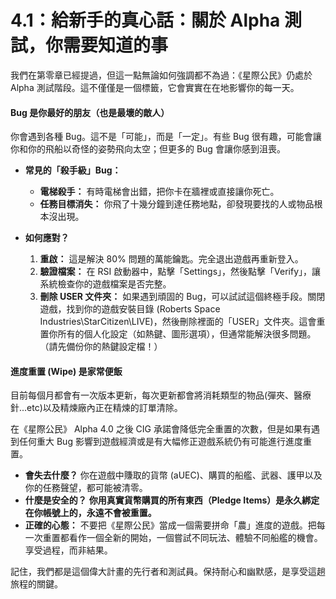 # 4.1：給新手的真心話：關於 Alpha 測試，你需要知道的事

我們在第零章已經提過，但這一點無論如何強調都不為過：《星際公民》仍處於 Alpha 測試階段。這不僅僅是一個標籤，它會實實在在地影響你的每一天。

#### Bug 是你最好的朋友（也是最壞的敵人）

你會遇到各種 Bug。這不是「可能」，而是「一定」。有些 Bug 很有趣，可能會讓你和你的飛船以奇怪的姿勢飛向太空；但更多的 Bug 會讓你感到沮喪。

- **常見的「殺手級」Bug：**

  - **電梯殺手：** 有時電梯會出錯，把你卡在牆裡或直接讓你死亡。
  - **任務目標消失：** 你飛了十幾分鐘到達任務地點，卻發現要找的人或物品根本沒出現。

- **如何應對？**
  1.  **重啟：** 這是解決 80% 問題的萬能鑰匙。完全退出遊戲再重新登入。
  2.  **驗證檔案：** 在 RSI 啟動器中，點擊「Settings」，然後點擊「Verify」，讓系統檢查你的遊戲檔案是否完整。
  3.  **刪除 USER 文件夾：** 如果遇到頑固的 Bug，可以試試這個終極手段。關閉遊戲，找到你的遊戲安裝目錄 (Roberts Space Industries\StarCitizen\LIVE)，然後刪除裡面的「USER」文件夾。這會重置你所有的個人化設定（如熱鍵、圖形選項），但通常能解決很多問題。（請先備份你的熱鍵設定檔！）

#### 進度重置 (Wipe) 是家常便飯

目前每個月都會有一次版本更新，每次更新都會將消耗類型的物品(彈夾、醫療針...etc)以及精煉廠內正在精煉的訂單清除。

在《星際公民》 Alpha 4.0 之後 CIG 承諾會降低完全重置的次數，但是如果有遇到任何重大 Bug 影響到遊戲經濟或是有大幅修正遊戲系統仍有可能進行進度重置。

- **會失去什麼？** 你在遊戲中賺取的貨幣 (aUEC)、購買的船艦、武器、護甲以及你的任務聲望，都可能被清零。
- **什麼是安全的？** **你用真實貨幣購買的所有東西（Pledge Items）是永久綁定在你帳號上的，永遠不會被重置。**
- **正確的心態：** 不要把《星際公民》當成一個需要拼命「農」進度的遊戲。把每一次重置都看作一個全新的開始，一個嘗試不同玩法、體驗不同船艦的機會。享受過程，而非結果。

記住，我們都是這個偉大計畫的先行者和測試員。保持耐心和幽默感，是享受這趟旅程的關鍵。
